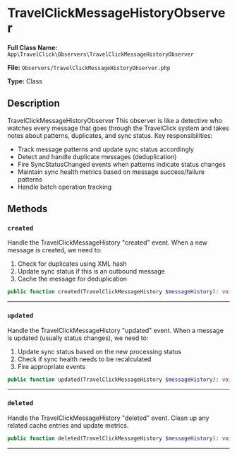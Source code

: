 # TravelClickMessageHistoryObserver

**Full Class Name:** `App\TravelClick\Observers\TravelClickMessageHistoryObserver`

**File:** `Observers/TravelClickMessageHistoryObserver.php`

**Type:** Class

## Description

TravelClickMessageHistoryObserver
This observer is like a detective who watches every message that goes through
the TravelClick system and takes notes about patterns, duplicates, and sync status.
Key responsibilities:
- Track message patterns and update sync status accordingly
- Detect and handle duplicate messages (deduplication)
- Fire SyncStatusChanged events when patterns indicate status changes
- Maintain sync health metrics based on message success/failure patterns
- Handle batch operation tracking

## Methods

### `created`

Handle the TravelClickMessageHistory "created" event.
When a new message is created, we need to:
1. Check for duplicates using XML hash
2. Update sync status if this is an outbound message
3. Cache the message for deduplication

```php
public function created(TravelClickMessageHistory $messageHistory): void
```

---

### `updated`

Handle the TravelClickMessageHistory "updated" event.
When a message is updated (usually status changes), we need to:
1. Update sync status based on the new processing status
2. Check if sync health needs to be recalculated
3. Fire appropriate events

```php
public function updated(TravelClickMessageHistory $messageHistory): void
```

---

### `deleted`

Handle the TravelClickMessageHistory "deleted" event.
Clean up any related cache entries and update metrics.

```php
public function deleted(TravelClickMessageHistory $messageHistory): void
```

---

